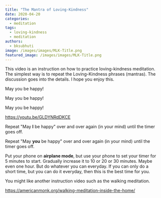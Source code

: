 ```yaml
---
title: "The Mantra of Loving-Kindness"
date: 2020-04-20
categories: 
  - meditation
tags: 
  - loving-kindness
  - meditation
authors: 
  - bksubhuti
image: /images/images/MLK-Title.png
featured_image: /images/images/MLK-Title.png
---
```


This video is an instruction on how to practice loving-kindness meditation. The simplest way is to repeat the Loving-Kindness phrases (mantras). The discussion goes into the details. I hope you enjoy this.

May you be happy!

May you be happy!

May you be happy!

https://youtu.be/GLDYNRdDKCE

Repeat "May **I** be happy" over and over again (in your mind) until the timer goes off.

Repeat "May **you** be happy" over and over again (in your mind) until the timer goes off.

Put your phone on **airplane mode**, but use your phone to set your timer for 5 minutes to start. Gradually increase it to 10 or 20 or 30 minutes. Maybe even one hour. But do whatever you can everyday. If you can only do a short time, but you can do it everyday, then this is the best time for you.

You might like another instruction video such as the walking meditation.

https://americanmonk.org/walking-meditation-inside-the-home/